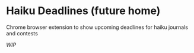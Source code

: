 # Haiku Deadlines (future home)
Chrome browser extension to show upcoming deadlines for haiku journals and contests

*WIP*
